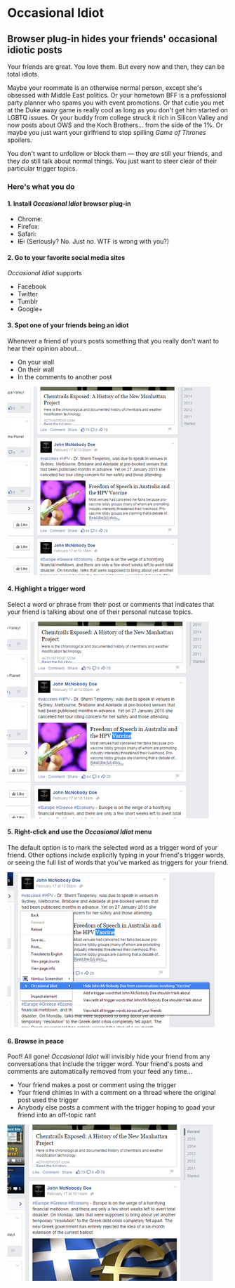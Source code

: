 # Occasional Idiot
## Browser plug-in hides your friends' occasional idiotic posts

Your friends are great. You love them. But every now and then, they can be total idiots.

Maybe your roommate is an otherwise normal person, except she's obsessed with Middle East politics. Or your hometown BFF is a professional party planner who spams you with event promotions. Or that cutie you met at the Duke away game is really cool as long as you don't get him started on LGBTQ issues. Or your buddy from college struck it rich in Silicon Valley and now posts about OWS and the Koch Brothers... from the side of the 1%. Or maybe you just want your girlfriend to stop spilling <i>Game of Thrones</i> spoilers.

You don't want to unfollow or block them &mdash; they <i>are</i> still your friends, and they <i>do</i> still talk about normal things. You just want to steer clear of their particular trigger topics.

### Here's what you do

#### 1. Install <i>Occasional Idiot</i> browser plug-in

* Chrome:
* Firefox:
* Safari:
* <strike>IE:</strike> (Seriously? No. Just no. WTF is wrong with you?)


#### 2. Go to your favorite social media sites

<i>Occasional Idiot</i> supports
* Facebook
* Twitter
* Tumblr
* Google+


#### 3. Spot one of your friends being an idiot

Whenever a friend of yours posts something that you really don't want to hear their opinion about...
* On your wall
* On their wall
* In the comments to another post

!["Screenshot from Facebook showing user John M. Doe posting links about vaccines and chemtrails"](/gfx/sampleworkflow/screenshot-fb-vaccines.png?raw=true "'Great, there goes John about vaccines again.'")


#### 4. Highlight a trigger word

Select a word or phrase from their post or comments that indicates that your friend is talking about one of their personal nutcase topics.

!["Same screenshot as before, but with the word 'Vaccine' selected."](/gfx/sampleworkflow/screenshot-fb-vaccines-highlight.png?raw=true "'Let's mark 'Vaccine' as one of John's trigger words...'")


#### 5. Right-click and use the <i>Occasional Idiot</i> menu

The default option is to mark the selected word as a trigger word of your friend. Other options include explicitly typing in your friend's trigger words, or seeing the full list of words that you've marked as triggers for your friend.

!["Screenshot from Facebook with the 'Occasional Idiot' plug-in context menu, selecting the option 'Hide John M. Doe from conversations involving 'Vaccine'."](/gfx/sampleworkflow/screenshot-fb-vaccines-hide-1.png?raw=true "Marking 'Vaccine' as a trigger word for John McNobody Doe.")


#### 6. Browse in peace

Poof! All gone! <i>Occasional Idiot</i> will invisibly hide your friend from any conversations that include the trigger word. Your friend's posts and comments are automatically removed from your feed any time...
* Your friend makes a post or comment using the trigger
* Your friend chimes in with a comment on a thread where the original post used the trigger
* Anybody else posts a comment with the trigger hoping to goad your friend into an off-topic rant 

!["Screenshot from Facebook, just like the original but with the vaccines post missing."](/gfx/sampleworkflow/screenshot-fb-no-more-vaccines.png?raw=true "'Much better! Now, to get him to shut up about chemtrails and the Greece bailouts...'")




